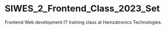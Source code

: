 # SIWES_2_Frontend_Class_2023_Set
Frontend Web development IT training class at Hamzatronics Technologies.
